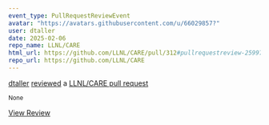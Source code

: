 ```yaml
---
event_type: PullRequestReviewEvent
avatar: "https://avatars.githubusercontent.com/u/66029857?"
user: dtaller
date: 2025-02-06
repo_name: LLNL/CARE
html_url: https://github.com/LLNL/CARE/pull/312#pullrequestreview-2599708637
repo_url: https://github.com/LLNL/CARE
---
```


<a href='https://github.com/dtaller' target='_blank'>dtaller</a> <a href='https://github.com/LLNL/CARE/pull/312#pullrequestreview-2599708637' target='_blank'>reviewed</a> a <a href='https://github.com/LLNL/CARE/pull/312' target='_blank'>LLNL/CARE pull request</a>

<small>None</small>

<a href='https://github.com/LLNL/CARE/pull/312#pullrequestreview-2599708637' target='_blank'>View Review</a>